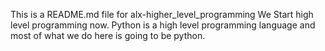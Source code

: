 This is a README.md file for alx-higher_level_programming
We Start high level programming now. Python is a high level programming language and most of what we do here is going to be python.
